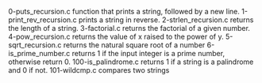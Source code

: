 0-puts_recursion.c function that prints a string, followed by a new line. 1-print_rev_recursion.c prints a string in reverse. 2-strlen_recursion.c returns the length of a string. 3-factorial.c returns the factorial of a given number. 4-pow_recursion.c returns the value of x raised to the power of y. 5-sqrt_recursion.c returns the natural square root of a number 6-is_prime_number.c returns 1 if the input integer is a prime number, otherwise return 0. 100-is_palindrome.c returns 1 if a string is a palindrome and 0 if not. 101-wildcmp.c compares two strings


